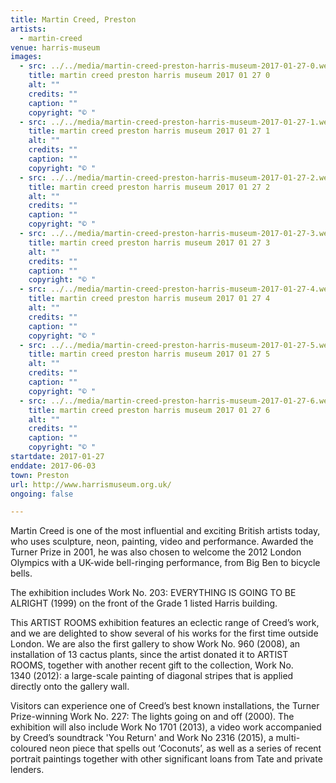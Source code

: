 ```yaml
---
title: Martin Creed, Preston
artists:
  - martin-creed
venue: harris-museum
images:
  - src: ../../media/martin-creed-preston-harris-museum-2017-01-27-0.webp
    title: martin creed preston harris museum 2017 01 27 0
    alt: ""
    credits: ""
    caption: ""
    copyright: "© "
  - src: ../../media/martin-creed-preston-harris-museum-2017-01-27-1.webp
    title: martin creed preston harris museum 2017 01 27 1
    alt: ""
    credits: ""
    caption: ""
    copyright: "© "
  - src: ../../media/martin-creed-preston-harris-museum-2017-01-27-2.webp
    title: martin creed preston harris museum 2017 01 27 2
    alt: ""
    credits: ""
    caption: ""
    copyright: "© "
  - src: ../../media/martin-creed-preston-harris-museum-2017-01-27-3.webp
    title: martin creed preston harris museum 2017 01 27 3
    alt: ""
    credits: ""
    caption: ""
    copyright: "© "
  - src: ../../media/martin-creed-preston-harris-museum-2017-01-27-4.webp
    title: martin creed preston harris museum 2017 01 27 4
    alt: ""
    credits: ""
    caption: ""
    copyright: "© "
  - src: ../../media/martin-creed-preston-harris-museum-2017-01-27-5.webp
    title: martin creed preston harris museum 2017 01 27 5
    alt: ""
    credits: ""
    caption: ""
    copyright: "© "
  - src: ../../media/martin-creed-preston-harris-museum-2017-01-27-6.webp
    title: martin creed preston harris museum 2017 01 27 6
    alt: ""
    credits: ""
    caption: ""
    copyright: "© "
startdate: 2017-01-27
enddate: 2017-06-03
town: Preston
url: http://www.harrismuseum.org.uk/
ongoing: false

---
```


Martin Creed is one of the most influential and exciting British artists today, who uses sculpture, neon, painting, video and performance. Awarded the Turner Prize in 2001, he was also chosen to welcome the 2012 London Olympics with a UK-wide bell-ringing performance, from Big Ben to bicycle bells.



The exhibition includes Work No. 203: EVERYTHING IS GOING TO BE ALRIGHT (1999) on the front of the Grade 1 listed Harris building.



This ARTIST ROOMS exhibition features an eclectic range of Creed’s work, and we are delighted to show several of his works for the first time outside London. We are also the first gallery to show Work No. 960 (2008), an installation of 13 cactus plants, since the artist donated it to ARTIST ROOMS, together with another recent gift to the collection, Work No. 1340 (2012): a large-scale painting of diagonal stripes that is applied directly onto the gallery wall.



Visitors can experience one of Creed’s best known installations, the Turner Prize-winning Work No. 227: The lights going on and off (2000). The exhibition will also include Work No 1701 (2013), a video work accompanied by Creed’s soundtrack 'You Return' and Work No 2316 (2015), a multi-coloured neon piece that spells out ‘Coconuts’, as well as a series of recent portrait paintings together with other significant loans from Tate and private lenders.